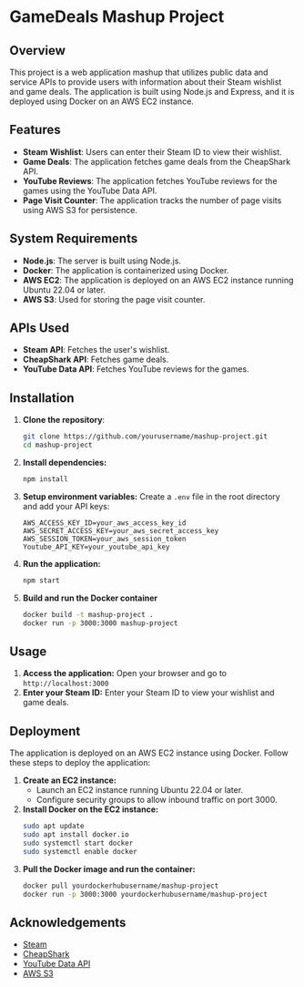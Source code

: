# GameDeals Mashup Project

## Overview

This project is a web application mashup that utilizes public data and service APIs to provide users with information about their Steam wishlist and game deals. The application is built using Node.js and Express, and it is deployed using Docker on an AWS EC2 instance.

## Features

- **Steam Wishlist**: Users can enter their Steam ID to view their wishlist.
- **Game Deals**: The application fetches game deals from the CheapShark API.
- **YouTube Reviews**: The application fetches YouTube reviews for the games using the YouTube Data API.
- **Page Visit Counter**: The application tracks the number of page visits using AWS S3 for persistence.

## System Requirements

- **Node.js**: The server is built using Node.js.
- **Docker**: The application is containerized using Docker.
- **AWS EC2**: The application is deployed on an AWS EC2 instance running Ubuntu 22.04 or later.
- **AWS S3**: Used for storing the page visit counter.

## APIs Used

- **Steam API**: Fetches the user's wishlist.
- **CheapShark API**: Fetches game deals.
- **YouTube Data API**: Fetches YouTube reviews for the games.

## Installation

1. **Clone the repository**:
   ```sh
   git clone https://github.com/yourusername/mashup-project.git
   cd mashup-project
   ```

2. **Install dependencies:**
    ```sh
    npm install
    ```
3. **Setup environment variables:** Create a `.env` file in the root directory and add your API keys:
    ```
    AWS_ACCESS_KEY_ID=your_aws_access_key_id
    AWS_SECRET_ACCESS_KEY=your_aws_secret_access_key
    AWS_SESSION_TOKEN=your_aws_session_token
    Youtube_API_KEY=your_youtube_api_key
    ```
4. **Run the application:**
    ```sh
    npm start
    ```
5. **Build and run the Docker container**
    ```sh
    docker build -t mashup-project .
    docker run -p 3000:3000 mashup-project
    ```

## Usage
1. **Access the application:** Open your browser and go to `http://localhost:3000`
2. **Enter your Steam ID:** Enter your Steam ID to view your wishlist and game deals.

## Deployment
The application is deployed on an AWS EC2 instance using Docker. Follow these steps to deploy the application:

1. **Create an EC2 instance:**
    - Launch an EC2 instance running Ubuntu 22.04 or later.
    - Configure security groups to allow inbound traffic on port 3000.
2. **Install Docker on the EC2 instance:**
    ```sh
    sudo apt update
    sudo apt install docker.io
    sudo systemctl start docker
    sudo systemctl enable docker
    ```
3. **Pull the Docker image and run the container:**
    ```sh
    docker pull yourdockerhubusername/mashup-project
    docker run -p 3000:3000 yourdockerhubusername/mashup-project
    ```

## Acknowledgements
- [Steam](https://store.steampowered.com/)
- [CheapShark](https://www.cheapshark.com/)
- [YouTube Data API](https://developers.google.com/youtube/v3)
- [AWS S3](https://aws.amazon.com/s3/)